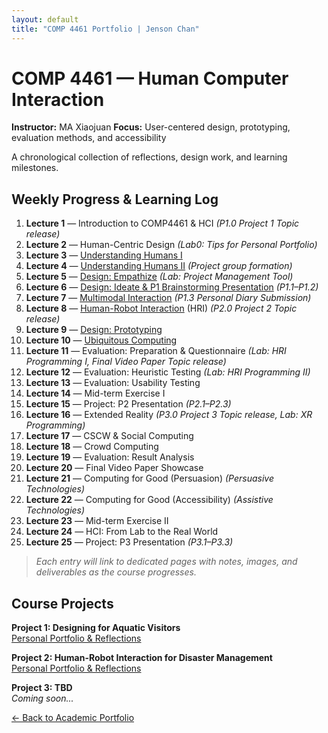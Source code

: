 ```yaml
---
layout: default
title: "COMP 4461 Portfolio | Jenson Chan"
---
```


# COMP 4461 — Human Computer Interaction

**Instructor:** MA Xiaojuan
**Focus:** User-centered design, prototyping, evaluation methods, and accessibility

A chronological collection of reflections, design work, and learning milestones.

## Weekly Progress & Learning Log

1. **Lecture 1** — Introduction to COMP4461 & HCI *(P1.0 Project 1 Topic release)*
2. **Lecture 2** — Human-Centric Design *(Lab0: Tips for Personal Portfolio)*
3. **Lecture 3** — [Understanding Humans I](/courses/4461/Lecture-3-&-4.html)
4. **Lecture 4** — [Understanding Humans II](/courses/4461/Lecture-3-&-4.html) *(Project group formation)*
5. **Lecture 5** — [Design: Empathize](/courses/4461/Lecture-5.html) *(Lab: Project Management Tool)*
6. **Lecture 6** — [Design: Ideate & P1 Brainstorming Presentation](/courses/4461/Lecture-6.html) *(P1.1–P1.2)*
7. **Lecture 7** — [Multimodal Interaction](/courses/4461/Lecture-7.html) *(P1.3 Personal Diary Submission)*
8. **Lecture 8** — [Human-Robot Interaction](/courses/4461/Lecture-8.html) (HRI) *(P2.0 Project 2 Topic release)*
9. **Lecture 9** — [Design: Prototyping](/courses/4461/Lecture-9.html) 
10. **Lecture 10** — [Ubiquitous Computing](/courses/4461/Lecture-10.html)
11. **Lecture 11** — Evaluation: Preparation & Questionnaire *(Lab: HRI Programming I, Final Video Paper Topic release)*
12. **Lecture 12** — Evaluation: Heuristic Testing *(Lab: HRI Programming II)*
13. **Lecture 13** — Evaluation: Usability Testing
14. **Lecture 14** — Mid-term Exercise I
15. **Lecture 15** — Project: P2 Presentation *(P2.1–P2.3)*
16. **Lecture 16** — Extended Reality *(P3.0 Project 3 Topic release, Lab: XR Programming)*
17. **Lecture 17** — CSCW & Social Computing
18. **Lecture 18** — Crowd Computing
19. **Lecture 19** — Evaluation: Result Analysis
20. **Lecture 20** — Final Video Paper Showcase
21. **Lecture 21** — Computing for Good (Persuasion) *(Persuasive Technologies)*
22. **Lecture 22** — Computing for Good (Accessibility) *(Assistive Technologies)*
23. **Lecture 23** — Mid-term Exercise II
24. **Lecture 24** — HCI: From Lab to the Real World
25. **Lecture 25** — Project: P3 Presentation *(P3.1–P3.3)*

> *Each entry will link to dedicated pages with notes, images, and deliverables as the course progresses.*

## Course Projects

**Project 1: Designing for Aquatic Visitors**  
[Personal Portfolio & Reflections](/courses/COMP4461-P1-personal-portfolio.html)

**Project 2: Human-Robot Interaction for Disaster Management**  
[Personal Portfolio & Reflections](/courses/4461/P2-personal-portfolio.html)

**Project 3: TBD**  
*Coming soon...*

[← Back to Academic Portfolio](/portfolio.html)
